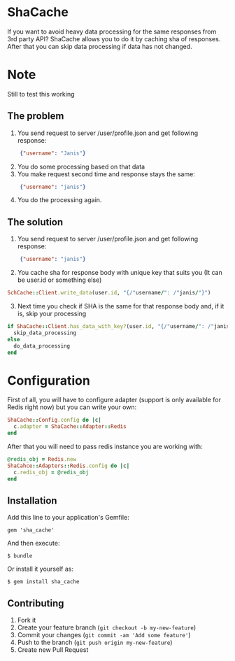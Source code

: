 # ShaCache

If you want to avoid heavy data processing for the same responses from 3rd party API? ShaCache allows you to do it by caching sha of responses. After that you can skip data processing if data has not changed.

# Note

Still to test this working

## The problem

1. You send request to server /user/profile.json and get following response:

```json
    {"username": "Janis"}
```

2. You do some processing based on that data
3. You make request second time and response stays the same:

```json
    {"username": "janis"}
```

4. You do the processing again.

## The solution
1. You send request to server /user/profile.json and get following response:

```json
    {"username": "janis"}
```

2. You cache sha for response body with unique key that suits you (It can be user.id or something else)

```ruby
SchCache::Client.write_data(user.id, "{/"username/": /"janis/"}")
```

3. Next time you check if SHA is the same for that response body and, if it is, skip your processing

```ruby
if ShaCache::Client.has_data_with_key?(user.id, "{/"username/": /"janis/"}")
  skip_data_processing
else
  do_data_processing
end
```

# Configuration
First of all, you will have to configure adapter (support is only available for Redis right now) but you can write your own:

```ruby
ShaCache::Config.config do |c|
  c.adapter = ShaCache::Adapter::Redis
end
```

After that you will need to pass redis instance you are working with:

```ruby
@redis_obj = Redis.new
ShaCahce::Adapters::Redis.config do |c|
  c.redis_obj = @redis_obj
end
```


## Installation

Add this line to your application's Gemfile:

    gem 'sha_cache'

And then execute:

    $ bundle

Or install it yourself as:

    $ gem install sha_cache

## Contributing

1. Fork it
2. Create your feature branch (`git checkout -b my-new-feature`)
3. Commit your changes (`git commit -am 'Add some feature'`)
4. Push to the branch (`git push origin my-new-feature`)
5. Create new Pull Request
